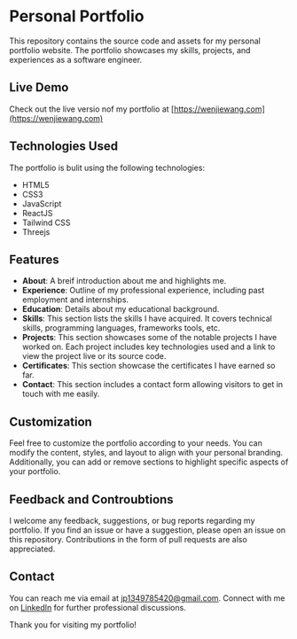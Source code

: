 # Personal Portfolio

This repository contains the source code and assets for my personal portfolio website. The portfolio showcases my skills, projects, and experiences as a software engineer.

## Live Demo

Check out the live versio nof my portfolio at [https://wenjiewang.com](https://wenjiewang.com)

## Technologies Used

The portfolio is bulit using the following technologies:

- HTML5
- CSS3
- JavaScript
- ReactJS
- Tailwind CSS
- Threejs

## Features

* **About**: A breif introduction about me and highlights me.
* **Experience**: Outline of my professional experience, including past employment and internships.
* **Education**: Details about my educational background.
* **Skills**: This section lists the skills I have acquired. It covers technical skills, programming languages, frameworks tools, etc.
* **Projects**: This section showcases some of the notable projects I have worked on. Each project includes key technologies used and a link to view the project live or its source code.
* **Certificates**: This section showcase the certificates I have earned so far.
* **Contact**: This section includes a contact form allowing visitors to get in touch with me easily.

## Customization

Feel free to customize the portfolio according to your needs. You can modify the content, styles, and layout to align with your personal branding. Additionally, you can add or remove sections to highlight specific aspects of your portfolio.

## Feedback and Controubtions

I welcome any feedback, suggestions, or bug reports regarding my portfolio. If you find an issue or have a suggestion, please open an issue on this repository. Contributions in the form of pull requests are also appreciated.

## Contact
You can reach me via email at jp1349785420@gmail.com. Connect with me on [LinkedIn](https://www.linkedin.com/in/wenjiewangx/) for further professional discussions.

Thank you for visiting my portfolio!
